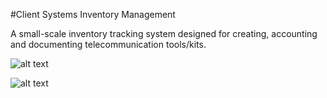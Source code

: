 #Client Systems Inventory Management

A small-scale inventory tracking system designed for creating, accounting and documenting telecommunication tools/kits.

![alt text](https://github.com/mason-wolf/csims/blob/master/images/screenshot_1.png)

![alt text](https://github.com/mason-wolf/csims/blob/master/images/screenshot_2.png)

